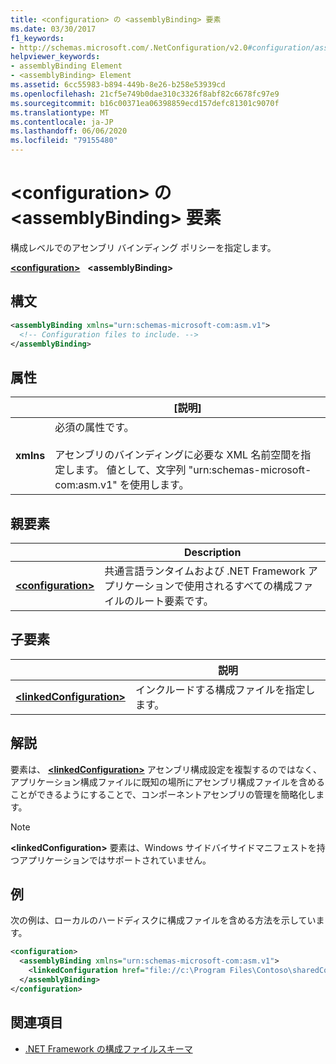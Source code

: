 ```yaml
---
title: <configuration> の <assemblyBinding> 要素
ms.date: 03/30/2017
f1_keywords:
- http://schemas.microsoft.com/.NetConfiguration/v2.0#configuration/assemblyBinding
helpviewer_keywords:
- assemblyBinding Element
- <assemblyBinding> Element
ms.assetid: 6cc55983-b894-449b-8e26-b258e53939cd
ms.openlocfilehash: 21cf5e749b0dae310c3326f8abf82c6678fc97e9
ms.sourcegitcommit: b16c00371ea06398859ecd157defc81301c9070f
ms.translationtype: MT
ms.contentlocale: ja-JP
ms.lasthandoff: 06/06/2020
ms.locfileid: "79155480"
---
```

# <a name="assemblybinding-element-for-configuration"></a>\<configuration> の \<assemblyBinding> 要素

構成レベルでのアセンブリ バインディング ポリシーを指定します。

[**\<configuration>**](configuration-element.md) &nbsp;&nbsp;**\<assemblyBinding>**

## <a name="syntax"></a>構文

```xml
<assemblyBinding xmlns="urn:schemas-microsoft-com:asm.v1">
  <!-- Configuration files to include. -->
</assemblyBinding>
```

## <a name="attribute"></a>属性

|           | [説明] |
| --------- | ----------- |
| **xmlns** | 必須の属性です。<br><br>アセンブリのバインディングに必要な XML 名前空間を指定します。 値として、文字列 "urn:schemas-microsoft-com:asm.v1" を使用します。 |

## <a name="parent-element"></a>親要素

|     | Description |
| --- | ----------- |
| [**\<configuration>**](configuration-element.md) | 共通言語ランタイムおよび .NET Framework アプリケーションで使用されるすべての構成ファイルのルート要素です。 |

## <a name="child-element"></a>子要素

|     | 説明 |
| --- | ----------- |
| [**\<linkedConfiguration>**](linkedconfiguration-element.md) | インクルードする構成ファイルを指定します。 |

## <a name="remarks"></a>解説

要素は、 [**\<linkedConfiguration>**](linkedconfiguration-element.md) アセンブリ構成設定を複製するのではなく、アプリケーション構成ファイルに既知の場所にアセンブリ構成ファイルを含めることができるようにすることで、コンポーネントアセンブリの管理を簡略化します。

> [!NOTE]
> **\<linkedConfiguration>** 要素は、Windows サイドバイサイドマニフェストを持つアプリケーションではサポートされていません。

## <a name="example"></a>例

次の例は、ローカルのハードディスクに構成ファイルを含める方法を示しています。

```xml
<configuration>
  <assemblyBinding xmlns="urn:schemas-microsoft-com:asm.v1">
    <linkedConfiguration href="file://c:\Program Files\Contoso\sharedConfig.xml" />
  </assemblyBinding>
</configuration>
```

## <a name="see-also"></a>関連項目

- [.NET Framework の構成ファイルスキーマ](index.md)
